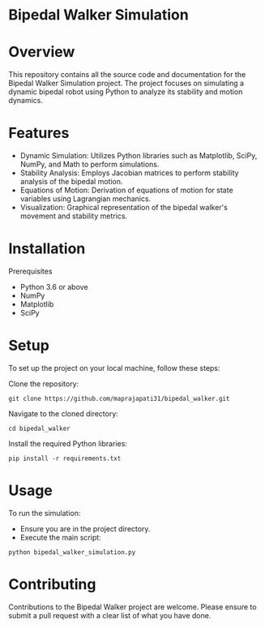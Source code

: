 # Bipedal Walker Simulation

# Overview
This repository contains all the source code and documentation for the Bipedal Walker Simulation project. The project focuses on simulating a dynamic bipedal robot using Python to analyze its stability and motion dynamics.

# Features

- Dynamic Simulation: Utilizes Python libraries such as Matplotlib, SciPy, NumPy, and Math to perform simulations.
- Stability Analysis: Employs Jacobian matrices to perform stability analysis of the bipedal motion.
- Equations of Motion: Derivation of equations of motion for state variables using Lagrangian mechanics.
- Visualization: Graphical representation of the bipedal walker's movement and stability metrics.

# Installation
Prerequisites
- Python 3.6 or above
- NumPy
- Matplotlib
- SciPy

# Setup
To set up the project on your local machine, follow these steps:

Clone the repository:
```
git clone https://github.com/maprajapati31/bipedal_walker.git
```

Navigate to the cloned directory:
```
cd bipedal_walker
```

Install the required Python libraries:
```
pip install -r requirements.txt
```

# Usage
To run the simulation:
- Ensure you are in the project directory.
- Execute the main script:

```
python bipedal_walker_simulation.py
```

# Contributing
Contributions to the Bipedal Walker project are welcome. Please ensure to submit a pull request with a clear list of what you have done.
